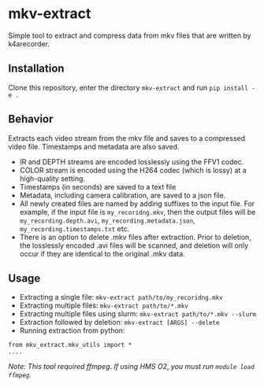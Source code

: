 # mkv-extract
Simple tool to extract and compress data from mkv files that are written by k4arecorder. 

## Installation
Clone this repository, enter the directory `mkv-extract` and run `pip install -e .`

## Behavior
Extracts each video stream from the mkv file and saves to a compressed video file. Timestamps and metadata are also saved. 
* IR and DEPTH streams are encoded losslessly using the FFV1 codec. 
* COLOR stream is encoded using the H264 codec (which is lossy) at a high-quality setting. 
* Timestamps (in seconds) are saved to a text file
* Metadata, including camera calibration, are saved to a json file. 
* All newly created files are named by adding suffixes to the input file. For example, if the input file is `my_recoridng.mkv`, then the output files will be `my_recording.depth.avi`, `my_recording.metadata.json`, `my_recording.timestamps.txt` etc. 
* There is an option to delete .mkv files after extraction. Prior to deletion, the losslessly encoded .avi files will be scanned, and deletion will only occur if they are identical to the original .mkv data.

## Usage
* Extracting a single file: `mkv-extract path/to/my_recoridng.mkv`
* Extracting multiple files: `mkv-extract path/to/*.mkv`
* Extracting multiple files using slurm: `mkv-extract path/to/*.mkv --slurm`
* Extraction followed by deletion: `mkv-extract [ARGS] --delete`
* Running extraction from python:
```
from mkv_extract.mkv_utils import *
....
```

*Note: This tool required ffmpeg. If using HMS O2, you must run `module load ffmpeg`.*
